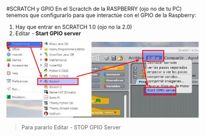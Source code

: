 #SCRATCH y GPIO
En el Scractch de la RASPBERRY (ojo no de tu PC) tenemos que configurarlo para que interactúe con el GPIO de la Raspberry:

1. Hay que entrar en SCRATCH 1.0 (ojo no la 2.0)
1. Editar - **Start GPIO server**

![](/assets/gpio-scratch.jpg)
>Para pararlo Editar - STOP GPIO Server

